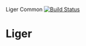 Liger Common [![Build Status](https://api.travis-ci.org/reachlocal/liger-common.png)](https://travis-ci.org/reachlocal/liger-common)

# Liger
